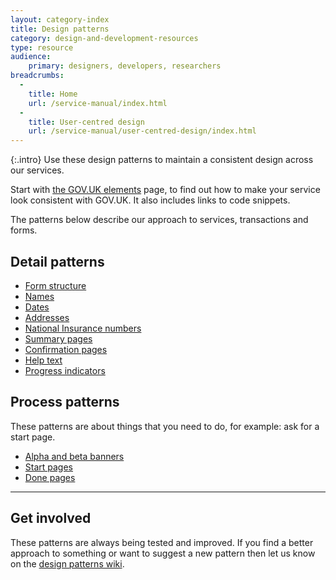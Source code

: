```yaml
---
layout: category-index
title: Design patterns
category: design-and-development-resources
type: resource
audience:
    primary: designers, developers, researchers
breadcrumbs:
  -
    title: Home
    url: /service-manual/index.html
  -
    title: User-centred design
    url: /service-manual/user-centred-design/index.html
---
```


{:.intro}
Use these design patterns to maintain a consistent design across our services.

Start with [the GOV.UK elements](/service-manual/user-centred-design/resources/elements) page, to find out how to make your service look consistent with GOV.UK. It also includes links to code snippets.

The patterns below describe our approach to services, transactions and forms.

## Detail patterns
* [Form structure](/service-manual/user-centred-design/resources/patterns/form-structure)
* [Names](/service-manual/user-centred-design/resources/patterns/names)
* [Dates](/service-manual/user-centred-design/resources/patterns/dates)
* [Addresses](/service-manual/user-centred-design/resources/patterns/addresses)
* [National Insurance numbers](/service-manual/user-centred-design/resources/patterns/national-insurance-number)
* [Summary pages](/service-manual/user-centred-design/resources/patterns/summary-pages)
* [Confirmation pages](/service-manual/user-centred-design/resources/patterns/confirmation-pages)
* [Help text](/service-manual/user-centred-design/resources/patterns/help-text)
* [Progress indicators](/service-manual/user-centred-design/resources/patterns/progress-indicators)


## Process patterns
These patterns are about things that you need to do, for example: ask for a start page.

* [Alpha and beta banners](/service-manual/user-centred-design/resources/patterns/alpha-beta)
* [Start pages](/service-manual/user-centred-design/resources/patterns/start-pages)
* [Done pages](/service-manual/user-centred-design/resources/patterns/done-pages)

---

## Get involved

These patterns are always being tested and improved. If you find a better approach to something or want to suggest a new pattern then let us know on the [design patterns wiki](https://designpatterns.hackpad.com/GOV.UK-design-patterns-0eUk1OdHvql).
<br>
